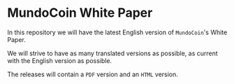 # MundoCoin White Paper

In this repository we will have the latest English version of `MundoCoin`'s White Paper.

We will strive to have as many translated versions as possible, as current with the English version as possible.

The releases will contain a `PDF` version and an `HTML` version.
